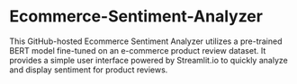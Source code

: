 # Ecommerce-Sentiment-Analyzer
This GitHub-hosted Ecommerce Sentiment Analyzer utilizes a pre-trained BERT model fine-tuned on an e-commerce product review dataset. It provides a simple user interface powered by Streamlit.io to quickly analyze and display sentiment for product reviews.
